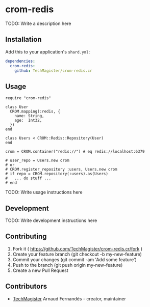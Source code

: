 # crom-redis

TODO: Write a description here

## Installation


Add this to your application's `shard.yml`:

```yaml
dependencies:
  crom-redis:
    github: TechMagister/crom-redis.cr
```


## Usage


```crystal
require "crom-redis"

class User
  CROM.mapping(:redis, {
    name: String,
    age:  Int32,
  })
end

class Users < CROM::Redis::Repository(User)
end

crom = CROM.container("redis://") # eq redis://localhost:6379

# user_repo = Users.new crom
# or
# CROM.register_repository :users, Users.new crom
# if repo = CROM.repository(:users).as(Users)
#   ... do stuff ...
# end

```


TODO: Write usage instructions here

## Development

TODO: Write development instructions here

## Contributing

1. Fork it ( https://github.com/TechMagister/crom-redis.cr/fork )
2. Create your feature branch (git checkout -b my-new-feature)
3. Commit your changes (git commit -am 'Add some feature')
4. Push to the branch (git push origin my-new-feature)
5. Create a new Pull Request

## Contributors

- [TechMagister](https://github.com/TechMagister) Arnaud Fernandés - creator, maintainer

